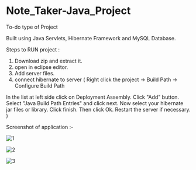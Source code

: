 # Note_Taker-Java_Project


To-do type of Project

Built using Java Servlets, Hibernate Framework and MySQL Database.

Steps to RUN project : 
  1) Download zip and extract it.
  2) open in eclipse editor.
  3) Add server files.
  4) connect hibernate to server ( Right click the project -> Build Path -> Configure Build Path

In the list at left side click on Deployment Assembly. Click "Add" button. Select "Java Build Path Entries" and click next. Now select your hibernate jar files or library. Click finish. Then click Ok.
Restart the server if necessary.
)


Screenshot of application :- 

![1](https://user-images.githubusercontent.com/61588604/150763356-798c6c8b-b441-4818-8c7e-ccdaaea3ba23.png)

![2](https://user-images.githubusercontent.com/61588604/150763352-6c5d41fb-6dfe-49c7-bcd6-3a0000728633.png)

![3](https://user-images.githubusercontent.com/61588604/150763346-bf75724e-04e0-4bc8-b71f-67cff79a2b7e.png)

